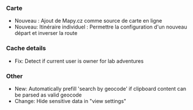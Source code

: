  
### Carte
- Nouveau : Ajout de Mapy.cz comme source de carte en ligne
- Nouveau: Itinéraire individuel : Permettre la configuration d'un nouveau départ et inverser la route

### Cache details
- Fix: Detect if current user is owner for lab adventures

### Other
- New: Automatically prefill 'search by geocode' if clipboard content can be parsed as valid geocode
- Change: Hide sensitive data in "view settings"
